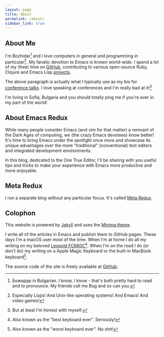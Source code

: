 ```yaml
---
layout: page
title: About
permalink: /about/
sidebar_link: true
---
```


## About Me

I'm Bozhidar[^1] and I love computers in general and programming in
particular[^2]. My fanatic devotion to Emacs is known
world-wide. I spend a lot of my (free) time on [GitHub](https://github.com/bbatsov), contributing
to various open-source Ruby, Clojure and Emacs Lisp [projects](https://metaredux.com/projects/).

The above paragraph is actually what I typically use as my bio for
[conference talks](https://metaredux.com/presentations/). I love speaking at conferences
and I'm really bad at it![^3]

I'm living in Sofia, Bulgaria and you should totally ping me if you're
ever in my part of the world!

## About Emacs Redux

While many people consider Emacs (and *vim* for that matter) a remnant
of the Dark Ages of computing, we (the crazy Emacs devotees) know
better!  It's time to bring Emacs under the spotlight once more and
showcase its unique advantages over the more "traditional"
(conventional) text editors and integrated development environments.

In this blog, dedicated to the One True
Editor, I'll be sharing with you useful tips and tricks to make your
experience with Emacs more productive and more enjoyable.

## Meta Redux

I run a separate blog without any particular focus. It's called [Meta
Redux](https://metaredux.com).

## Colophon

This website is powered by [Jekyll](https://jekyllrb.com/) and uses
the [Minima theme](https://github.com/jekyll/minima).

I write all of the articles in Emacs and publish them to GitHub
pages. These days I'm a macOS user most of the time.  When I'm at home
I do all my writing on my beloved [Leopold
FC660C](https://deskthority.net/wiki/Leopold_FC660C)[^4].  When I'm on
the road I do (or don't do) my writing on a Apple Magic Keyboard or
the built-in MacBook keyboard[^5].

The source code of the site is freely available at [GitHub](https://github.com/bbatsov/emacsredux).

[^1]: Божидар in Bulgarian. I know, I know - that's both pretty hard to read and to pronounce. My friends call me Bug and so can you.
[^2]: Especially Lisps! And Unix-like operating systems! And Emacs! And video games!
[^3]: But at least I'm honest with myself.
[^4]: Also known as the "best keyboard ever". Seriously!
[^5]: Also known as the "worst keyboard ever". No shit!
